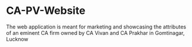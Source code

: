 # CA-PV-Website
The web application is meant for marketing and showcasing the attributes of an eminent CA firm owned by CA Vivan and CA Prakhar in Gomtinagar, Lucknow
